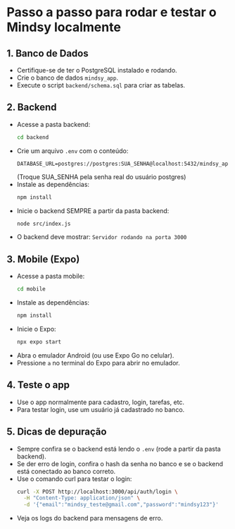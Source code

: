 # Passo a passo para rodar e testar o Mindsy localmente

## 1. Banco de Dados
- Certifique-se de ter o PostgreSQL instalado e rodando.
- Crie o banco de dados `mindsy_app`.
- Execute o script `backend/schema.sql` para criar as tabelas.

## 2. Backend
- Acesse a pasta backend:
  ```bash
  cd backend
  ```
- Crie um arquivo `.env` com o conteúdo:
  ```
  DATABASE_URL=postgres://postgres:SUA_SENHA@localhost:5432/mindsy_app
  ```
  (Troque SUA_SENHA pela senha real do usuário postgres)
- Instale as dependências:
  ```bash
  npm install
  ```
- Inicie o backend SEMPRE a partir da pasta backend:
  ```bash
  node src/index.js
  ```
- O backend deve mostrar: `Servidor rodando na porta 3000`

## 3. Mobile (Expo)
- Acesse a pasta mobile:
  ```bash
  cd mobile
  ```
- Instale as dependências:
  ```bash
  npm install
  ```
- Inicie o Expo:
  ```bash
  npx expo start
  ```
- Abra o emulador Android (ou use Expo Go no celular).
- Pressione `a` no terminal do Expo para abrir no emulador.

## 4. Teste o app
- Use o app normalmente para cadastro, login, tarefas, etc.
- Para testar login, use um usuário já cadastrado no banco.

## 5. Dicas de depuração
- Sempre confira se o backend está lendo o `.env` (rode a partir da pasta backend).
- Se der erro de login, confira o hash da senha no banco e se o backend está conectado ao banco correto.
- Use o comando curl para testar o login:
  ```bash
  curl -X POST http://localhost:3000/api/auth/login \
    -H "Content-Type: application/json" \
    -d '{"email":"mindsy_teste@gmail.com","password":"mindsy123"}'
  ```
- Veja os logs do backend para mensagens de erro. 